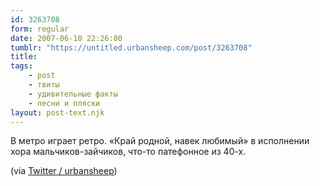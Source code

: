 ```yaml
---
id: 3263708
form: regular
date: 2007-06-10 22:26:00
tumblr: "https://untitled.urbansheep.com/post/3263708"
title:
tags:
    - post
    - твиты
    - удивительные факты
    - песни и пляски
layout: post-text.njk
---
```


<p>В метро играет ретро. «Край родной, навек любимый» в исполнении хора мальчиков-зайчиков, что-то патефонное из 40-х.</p>

<p>(via <a href="http://twitter.com/urbansheep/statuses/98710842">Twitter / urbansheep</a>)</p>

